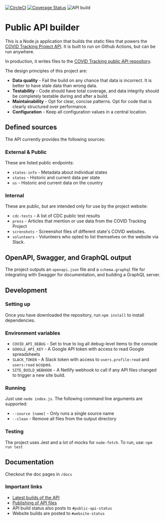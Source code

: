 [![CircleCI](https://circleci.com/gh/COVID19Tracking/covid-public-api-build.svg?style=svg)](https://circleci.com/gh/COVID19Tracking/covid-public-api-build) [![Coverage Status](https://coveralls.io/repos/github/COVID19Tracking/covid-public-api-build/badge.svg?branch=master)](https://coveralls.io/github/COVID19Tracking/covid-public-api-build?branch=master) ![API build](https://github.com/COVID19Tracking/covid-public-api-build/workflows/API%20build/badge.svg)

# Public API builder

This is a Node.js application that builds the static files that powers the [COVID Tracking Project API](https://covidtracking.com/api/). It is built to run on Github Actions, but can be run anywhere.

In production, it writes files to the [COVID Tracking public API repository](https://github.com/COVID19Tracking/covid-public-api).

The design principles of this project are:

- **Data quality** - Fail the build on any chance that data is incorrect. It is better to have stale data than wrong data.
- **Testability** - Code should have total coverage, and data integrity should be completely testable during and after a build.
- **Maintainability** - Opt for clear, concise patterns. Opt for code that is clearly structured over performance.
- **Configuration** - Keep all configuration values in a central location.

## Defined sources

The API currently provides the following sources:

### External & Public

These are listed public endpoints:

- `states-info` - Metadata about individual states
- `states` - Historic and current data per state
- `us` - Historic and current data on the country

### Internal

These are public, but are intended only for use by the project website:

- `cdc-tests` - A list of CDC public test results
- `press` - Articles that mention or use data from the COVID Tracking Project
- `screnshots` - Screenshot files of different state's COVID websites.
- `volunteers` - Volunteers who opted to list themselves on the website via Slack.

## OpenAPI, Swagger, and GraphQL output

The project outputs an `openapi.json` file and a `schema.graphql` file for integrating with Swagger for documentation, and building a GraphQL server.

## Development

### Setting up

Once you have downloaded the repository, run `npm install` to install dependencies.

### Environment variables

- `COVID_API_DEBUG` - Set to true to log all debug-level items to the console
- `GOOGLE_API_KEY` - A Google API token with access to read Google spreadsheets
- `SLACK_TOKEN` - A Slack token with access to `users.profile:read` and `users:read` scopes.
- `SITE_BUILD_WEBHOOK` - A Netlify webhook to call if any API files changed to trigger a new site build.

### Running

Just use `node index.js`. The following command line arguments are supported:

- `--source [name]` - Only runs a single source name
- `--clean` - Remove all files from the output directory

### Testing

The project uses Jest and a lot of mocks for `node-fetch`. To run, use: `npm run test`

## Documentation

Checkout the doc pages in `/docs`

### Important links

- [Latest builds of the API](https://github.com/COVID19Tracking/covid-public-api-build/actions)
- [Publishing of API files](https://github.com/COVID19Tracking/covid-public-api/deployments)
- API build status also posts to `#public-api-status`
- Website builds are posted to `#website-status`

